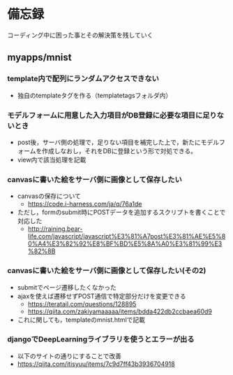 # 備忘録
コーディング中に困った事とその解決策を残していく

## myapps/mnist
### template内で配列にランダムアクセスできない
- 独自のtemplateタグを作る（templatetagsフォルダ内）

### モデルフォームに用意した入力項目がDB登録に必要な項目に足りないとき
- post後，サーバ側の処理で，足りない項目を補完した上で，新たにモデルフォームを作成しなおし，それをDBに登録という形で対処できる。
- view内で該当処理を記載

### canvasに書いた絵をサーバ側に画像として保存したい
- canvasの保存について
  - https://code.i-harness.com/ja/q/76a1de
- ただし，formのsubmit時にPOSTデータを追加するスクリプトを書くことで対応した
  - http://raining.bear-life.com/javascript/javascript%E3%81%A7post%E3%81%AE%E5%80%A4%E3%82%92%E8%BF%BD%E5%8A%A0%E3%81%99%E3%82%8B

### canvasに書いた絵をサーバ側に画像として保存したい(その2)
- submitでページ遷移したくなかった
- ajaxを使えば遷移せずPOST通信で特定部分だけを変更できる
  - https://teratail.com/questions/128895
  - https://qiita.com/zakiyamaaaaa/items/bdda422db2ccbaea60d9
- これに関しても，templateのmnist.htmlで記載

### djangoでDeepLearningライブラリを使うとエラーが出る
- 以下のサイトの通りにすることで改善
- https://qiita.com/itisyuu/items/7c9d7ff43b3936704918
